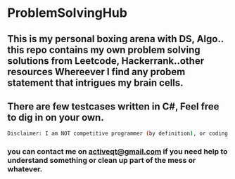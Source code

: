 # ProblemSolvingHub
## This is my personal boxing arena with DS, Algo.. this repo contains my own problem solving solutions from Leetcode, Hackerrank..other resources Whereever I find any probem statement that intrigues my brain cells.
## There are few testcases written in C#, Feel free to dig in on your own.
```bash
Disclaimer: I am NOT competitive programmer (by definition), or coding junkie... I am just having fun.
```
### you can contact me on activeqt@gmail.com if you need help to understand something or clean up part of the mess or whatever.
